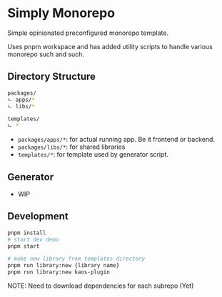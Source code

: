 # Simply Monorepo

Simple opinionated preconfigured monorepo template.

Uses pnpm workspace and has added utility scripts to handle various monorepo such and such.

## Directory Structure

```sh
packages/
ㄴ apps/*
ㄴ libs/*

templates/
ㄴ *
```

- `packages/apps/*`: for actual running app. Be it frontend or backend.
- `packages/libs/*`: for shared libraries
- `templates/*`: for template used by generator script.

## Generator

- WIP

## Development

```sh
pnpm install
# start dev demo
pnpm start 

# make new library from templates directory
pnpm run library:new {library name}
pnpm run library:new kaos-plugin
```

NOTE: Need to download dependencies for each subrepo (Yet)